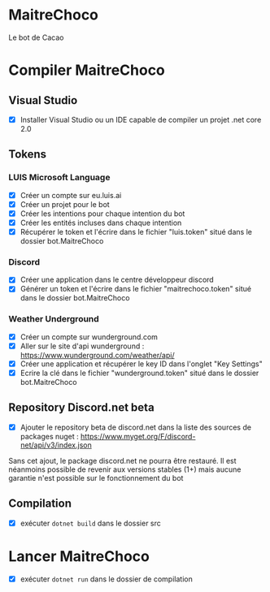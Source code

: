 # MaitreChoco
Le bot de Cacao

# Compiler MaitreChoco

## Visual Studio
- [x] Installer Visual Studio ou un IDE capable de compiler un projet .net core 2.0

## Tokens

### LUIS Microsoft Language
- [x] Créer un compte sur eu.luis.ai
- [x] Créer un projet pour le bot
- [x] Créer les intentions pour chaque intention du bot
- [x] Créer les entités incluses dans chaque intention
- [x] Récupérer le token et l'écrire dans le fichier "luis.token" situé dans le dossier bot.MaitreChoco

### Discord
- [x] Créer une application dans le centre développeur discord
- [x] Générer un token et l'écrire dans le fichier "maitrechoco.token" situé dans le dossier bot.MaitreChoco

### Weather Underground
- [x] Créer un compte sur wunderground.com
- [x] Aller sur le site d'api wunderground : https://www.wunderground.com/weather/api/
- [x] Créer une application et récupérer le key ID dans l'onglet "Key Settings"
- [x] Ecrire la clé dans le fichier "wunderground.token" situé dans le dossier bot.MaitreChoco

## Repository Discord.net beta
- [x] Ajouter le repository beta de discord.net dans la liste des sources de packages nuget : https://www.myget.org/F/discord-net/api/v3/index.json

Sans cet ajout, le package discord.net ne pourra être restauré. Il est néanmoins possible de revenir aux versions stables (1+) mais aucune garantie n'est possible sur le fonctionnement du bot

## Compilation
- [x] exécuter `dotnet build` dans le dossier src

# Lancer MaitreChoco
- [x] exécuter `dotnet run` dans le dossier de compilation